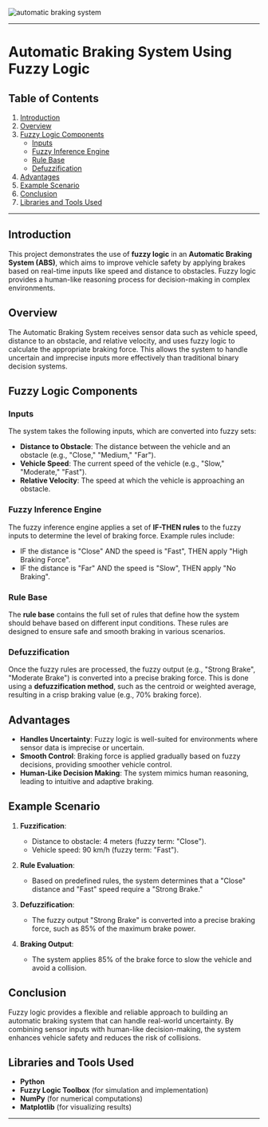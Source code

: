 ![automatic braking system](https://github.com/user-attachments/assets/b98376df-677d-49ff-a30c-ac26fa913b4a)

---

# Automatic Braking System Using Fuzzy Logic

## Table of Contents
1. [Introduction](#introduction)
2. [Overview](#overview)
3. [Fuzzy Logic Components](#fuzzy-logic-components)
    - [Inputs](#inputs)
    - [Fuzzy Inference Engine](#fuzzy-inference-engine)
    - [Rule Base](#rule-base)
    - [Defuzzification](#defuzzification)
4. [Advantages](#advantages)
5. [Example Scenario](#example-scenario)
6. [Conclusion](#conclusion)
7. [Libraries and Tools Used](#libraries-and-tools-used)

---

## Introduction
This project demonstrates the use of **fuzzy logic** in an **Automatic Braking System (ABS)**, which aims to improve vehicle safety by applying brakes based on real-time inputs like speed and distance to obstacles. Fuzzy logic provides a human-like reasoning process for decision-making in complex environments.

## Overview
The Automatic Braking System receives sensor data such as vehicle speed, distance to an obstacle, and relative velocity, and uses fuzzy logic to calculate the appropriate braking force. This allows the system to handle uncertain and imprecise inputs more effectively than traditional binary decision systems.

## Fuzzy Logic Components

### Inputs
The system takes the following inputs, which are converted into fuzzy sets:
- **Distance to Obstacle**: The distance between the vehicle and an obstacle (e.g., "Close," "Medium," "Far").
- **Vehicle Speed**: The current speed of the vehicle (e.g., "Slow," "Moderate," "Fast").
- **Relative Velocity**: The speed at which the vehicle is approaching an obstacle.

### Fuzzy Inference Engine
The fuzzy inference engine applies a set of **IF-THEN rules** to the fuzzy inputs to determine the level of braking force. Example rules include:
- IF the distance is "Close" AND the speed is "Fast", THEN apply "High Braking Force".
- IF the distance is "Far" AND the speed is "Slow", THEN apply "No Braking".

### Rule Base
The **rule base** contains the full set of rules that define how the system should behave based on different input conditions. These rules are designed to ensure safe and smooth braking in various scenarios.

### Defuzzification
Once the fuzzy rules are processed, the fuzzy output (e.g., "Strong Brake", "Moderate Brake") is converted into a precise braking force. This is done using a **defuzzification method**, such as the centroid or weighted average, resulting in a crisp braking value (e.g., 70% braking force).

## Advantages
- **Handles Uncertainty**: Fuzzy logic is well-suited for environments where sensor data is imprecise or uncertain.
- **Smooth Control**: Braking force is applied gradually based on fuzzy decisions, providing smoother vehicle control.
- **Human-Like Decision Making**: The system mimics human reasoning, leading to intuitive and adaptive braking.

## Example Scenario

1. **Fuzzification**: 
   - Distance to obstacle: 4 meters (fuzzy term: "Close").
   - Vehicle speed: 90 km/h (fuzzy term: "Fast").

2. **Rule Evaluation**: 
   - Based on predefined rules, the system determines that a "Close" distance and "Fast" speed require a "Strong Brake."

3. **Defuzzification**: 
   - The fuzzy output "Strong Brake" is converted into a precise braking force, such as 85% of the maximum brake power.

4. **Braking Output**: 
   - The system applies 85% of the brake force to slow the vehicle and avoid a collision.

## Conclusion
Fuzzy logic provides a flexible and reliable approach to building an automatic braking system that can handle real-world uncertainty. By combining sensor inputs with human-like decision-making, the system enhances vehicle safety and reduces the risk of collisions.

## Libraries and Tools Used
- **Python**
- **Fuzzy Logic Toolbox** (for simulation and implementation)
- **NumPy** (for numerical computations)
- **Matplotlib** (for visualizing results)

---

